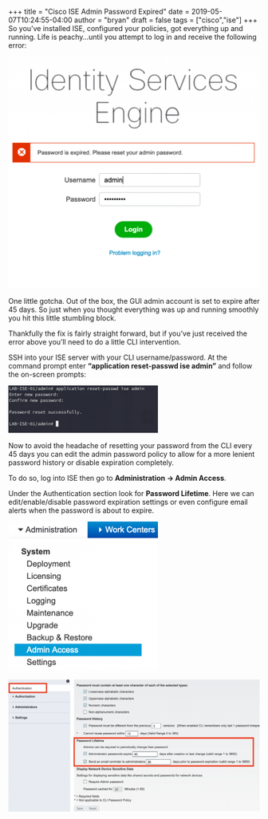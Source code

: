 +++
title = "Cisco ISE Admin Password Expired"
date = 2019-05-07T10:24:55-04:00
author = "bryan"
draft = false
tags = ["cisco","ise"]
+++
So you’ve installed ISE, configured your policies, got everything up and running. Life is peachy…until you attempt to log in and receive the following error:

![](b101477cc9e64dd5d7828db1353f52c3_MD5.png)

One little gotcha. Out of the box, the GUI admin account is set to expire after 45 days. So just when you thought everything was up and running smoothly you hit this little stumbling block.

Thankfully the fix is fairly straight forward, but if you’ve just received the error above you’ll need to do a little CLI intervention.

SSH into your ISE server with your CLI username/password. At the command prompt enter **“application reset-passwd ise admin”** and follow the on-screen prompts:

![](fcf167e6d9279f0948e6664f8c75f45f_MD5.png)

Now to avoid the headache of resetting your password from the CLI every 45 days you can edit the admin password policy to allow for a more lenient password history or disable expiration completely.

To do so, log into ISE then go to **Administration -> Admin Access**.

Under the Authentication section look for **Password Lifetime**. Here we can edit/enable/disable password expiration settings or even configure email alerts when the password is about to expire.

![](0ad440ad4c816571e411177a4676a5a1_MD5.png)

![](2d1e2a37de8f81a7b213981ab1bbf596_MD5.png)
